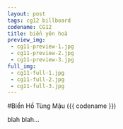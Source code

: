 ```yaml
---
layout: post
tags: cg12 billboard
codename: CG12
title: biển yên hoà
preview_img:
 - cg11-preview-1.jpg
 - cg11-preview-2.jpg
 - cg11-preview-3.jpg
full_img:
 - cg11-full-1.jpg
 - cg11-full-2.jpg
 - cg11-full-3.jpg
---
```


#Biển Hồ Tùng Mậu ({{ codename }})

blah blah...
